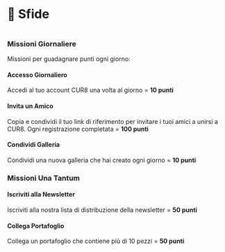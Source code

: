 # 🥇 Sfide

<figure><img src="../../.gitbook/assets/Screenshot 2025-03-23 at 11.00.50.png" alt=""><figcaption></figcaption></figure>

### Missioni Giornaliere

Missioni per guadagnare punti ogni giorno:

#### Accesso Giornaliero

Accedi al tuo account CUR8 una volta al giorno = **10 punti**

#### Invita un Amico

Copia e condividi il tuo link di riferimento per invitare i tuoi amici a unirsi a CUR8. Ogni registrazione completata = **100 punti**

#### Condividi Galleria

Condividi una nuova galleria che hai creato ogni giorno = **10 punti**

### Missioni Una Tantum

#### Iscriviti alla Newsletter

Iscriviti alla nostra lista di distribuzione della newsletter = **50 punti**&#x20;

#### Collega Portafoglio

Collega un portafoglio che contiene più di 10 pezzi = **50 punti**